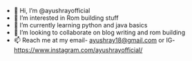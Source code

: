 - 👋 Hi, I’m @ayushrayofficial
- 👀 I’m interested in Rom building stuff
- 🌱 I’m currently learning python and java basics
- 💞️ I’m looking to collaborate on blog writing and rom building
- 📫 Reach me at my email- ayushray18@gmail.com or IG-https://www.instagram.com/ayushrayofficial/

<!---
ayushrayofficial/ayushrayofficial is a ✨ special ✨ repository because its `README.md` (this file) appears on your GitHub profile.
You can click the Preview link to take a look at your changes.
--->
